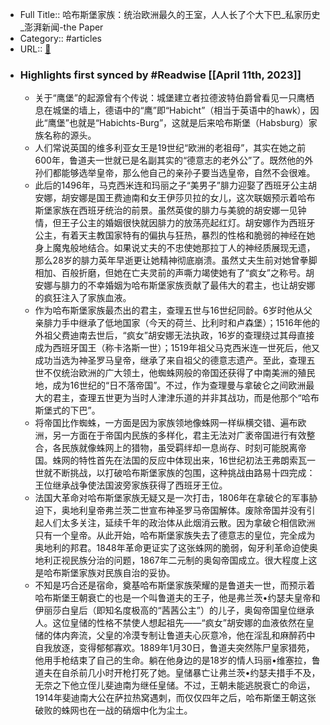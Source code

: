 - Full Title:: 哈布斯堡家族：统治欧洲最久的王室，人人长了个大下巴_私家历史_澎湃新闻-the Paper
- Category:: #articles
- URL:: [🔗](https://www.thepaper.cn/newsDetail_forward_1405480)
- ### Highlights first synced by #Readwise [[April 11th, 2023]]
    - 关于“鹰堡”的起源曾有个传说：城堡建立者拉德波特伯爵曾看见一只鹰栖息在城堡的墙上，德语中的“鹰”即“Habicht”（相当于英语中的hawk），因此“鹰堡”也就是“Habichts-Burg”，这就是后来哈布斯堡（Habsburg）家族名称的源头。
    - 人们常说英国的维多利亚女王是19世纪“欧洲的老祖母”，其实在她之前600年，鲁道夫一世就已是名副其实的“德意志的老外公”了。既然他的外孙们都能够选举皇帝，那么他自己的亲孙子要当选皇帝，自然不会很难。
    - 此后的1496年，马克西米连和玛丽之子“美男子”腓力迎娶了西班牙公主胡安娜，胡安娜是国王费迪南和女王伊莎贝拉的女儿，这次联姻预示着哈布斯堡家族在西班牙统治的前景。虽然英俊的腓力与美貌的胡安娜一见钟情，但王子公主的婚姻很快就因腓力的放荡亮起红灯。胡安娜作为西班牙公主，有着天主教国家特有的偏执与狂热，暴烈的性格和脆弱的神经在她身上魔鬼般地结合。如果说丈夫的不忠使她那拉丁人的神经质展现无遗，那么28岁的腓力英年早逝更让她精神彻底崩溃。虽然丈夫生前对她曾拳脚相加、百般折磨，但她在亡夫灵前的声嘶力竭使她有了“疯女”之称号。胡安娜与腓力的不幸婚姻为哈布斯堡家族贡献了最伟大的君主，也让胡安娜的疯狂注入了家族血液。
    - 作为哈布斯堡家族最杰出的君主，查理五世与16世纪同龄。6岁时他从父亲腓力手中继承了低地国家（今天的荷兰、比利时和卢森堡）；1516年他的外祖父费迪南去世后，“疯女”胡安娜无法执政，16岁的查理绕过其母直接成为西班牙国王（称卡洛斯一世）；1519年祖父马克西米连一世死后，他又成功当选为神圣罗马皇帝，继承了来自祖父的德意志遗产。至此，查理五世不仅统治欧洲的广大领土，他蜘蛛网般的帝国还获得了中南美洲的殖民地，成为16世纪的“日不落帝国”。不过，作为查理曼与拿破仑之间欧洲最大的君主，查理五世更为当时人津津乐道的并非其战功，而是他那个“哈布斯堡式的下巴”。
    - 将帝国比作蜘蛛，一方面是因为家族领地像蛛网一样纵横交错、遍布欧洲，另一方面在于帝国内民族的多样化，君主无法对广袤帝国进行有效整合，各民族就像蛛网上的猎物，虽受羁绊却一息尚存、时刻可能脱离帝国。蛛网的特性首先在法国的反应中体现出来，16世纪初法王弗朗索瓦一世就不断挑战，以打破哈布斯堡家族的包围，这种挑战由路易十四完成：王位继承战争使法国波旁家族获得了西班牙王位。
    - 法国大革命对哈布斯堡家族无疑又是一次打击，1806年在拿破仑的军事胁迫下，奥地利皇帝弗兰茨二世宣布神圣罗马帝国解体。废除帝国并没有引起人们太多关注，延续千年的政治体从此烟消云散。因为拿破仑相信欧洲只有一个皇帝。从此开始，哈布斯堡家族失去了德意志的皇位，完全成为奥地利的邦君。1848年革命更证实了这张蛛网的脆弱，匈牙利革命迫使奥地利正视民族分治的问题，1867年二元制的奥匈帝国成立。很大程度上这是哈布斯堡家族对民族自治的妥协。
    - 不知是巧合还是宿命，奠基哈布斯堡家族荣耀的是鲁道夫一世，而预示着哈布斯堡王朝衰亡的也是一个叫鲁道夫的王子，他是弗兰茨•约瑟夫皇帝和伊丽莎白皇后（即知名度极高的“茜茜公主”）的儿子，奥匈帝国皇位继承人。这位皇储的性格不禁使人想起祖先——“疯女”胡安娜的血液依然在皇储的体内奔流，父皇的冷漠专制让鲁道夫心灰意冷，他在淫乱和麻醉药中自我放逐，变得郁郁寡欢。1889年1月30日，鲁道夫突然陈尸皇家猎苑，他用手枪结束了自己的生命。躺在他身边的是18岁的情人玛丽•维塞拉，鲁道夫在自杀前几小时开枪打死了她。皇储暴亡让弗兰茨•约瑟夫措手不及，无奈之下他立侄儿斐迪南为继任皇储。不过，王朝未能逃脱衰亡的命运，1914年斐迪南大公在萨拉热窝遇刺，而仅仅四年之后，哈布斯堡王朝这张破败的蛛网也在一战的硝烟中化为尘土。
